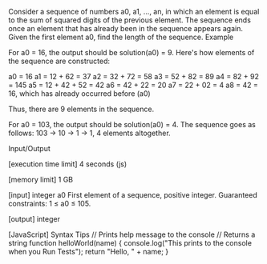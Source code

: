 Consider a sequence of numbers a0, a1, ..., an, in which an element is equal to the sum of squared digits of the previous element. The sequence ends once an element that has already been in the sequence appears again.
Given the first element a0, find the length of the sequence.
Example


For a0 = 16, the output should be
solution(a0) = 9.
Here's how elements of the sequence are constructed:

a0 = 16
a1 = 12 + 62 = 37
a2 = 32 + 72 = 58
a3 = 52 + 82 = 89
a4 = 82 + 92 = 145
a5 = 12 + 42 + 52 = 42
a6 = 42 + 22 = 20
a7 = 22 + 02 = 4
a8 = 42 = 16, which has already occurred before (a0)

Thus, there are 9 elements in the sequence.


For a0 = 103, the output should be
solution(a0) = 4.
The sequence goes as follows: 103 -> 10 -> 1 -> 1, 4 elements altogether.


Input/Output


[execution time limit] 4 seconds (js)


[memory limit] 1 GB


[input] integer a0
First element of a sequence, positive integer.
Guaranteed constraints:
1 ≤ a0 ≤ 105.


[output] integer


[JavaScript] Syntax Tips
// Prints help message to the console
// Returns a string
function helloWorld(name) {
    console.log("This prints to the console when you Run Tests");
    return "Hello, " + name;
}


